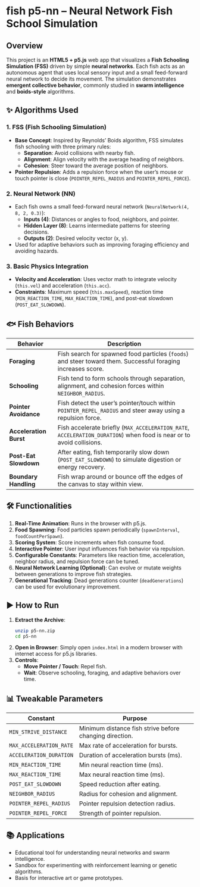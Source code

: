 # fish p5-nn – Neural Network Fish School Simulation

## Overview
This project is an **HTML5 + p5.js** web app that visualizes a **Fish Schooling Simulation (FSS)** driven by simple **neural networks**. Each fish acts as an autonomous agent that uses local sensory input and a small feed-forward neural network to decide its movement. The simulation demonstrates **emergent collective behavior**, commonly studied in **swarm intelligence** and **boids-style** algorithms.

## ✨ Algorithms Used

### 1. FSS (Fish Schooling Simulation)
- **Base Concept**: Inspired by Reynolds’ Boids algorithm, FSS simulates fish schooling with three primary rules:
  - **Separation**: Avoid collisions with nearby fish.
  - **Alignment**: Align velocity with the average heading of neighbors.
  - **Cohesion**: Steer toward the average position of neighbors.
- **Pointer Repulsion**: Adds a repulsion force when the user’s mouse or touch pointer is close (`POINTER_REPEL_RADIUS` and `POINTER_REPEL_FORCE`).

### 2. Neural Network (NN)
- Each fish owns a small feed-forward neural network (`NeuralNetwork(4, 8, 2, 0.3)`):
  - **Inputs (4)**: Distances or angles to food, neighbors, and pointer.
  - **Hidden Layer (8)**: Learns intermediate patterns for steering decisions.
  - **Outputs (2)**: Desired velocity vector (x, y).
- Used for adaptive behaviors such as improving foraging efficiency and avoiding hazards.

### 3. Basic Physics Integration
- **Velocity and Acceleration**: Uses vector math to integrate velocity (`this.vel`) and acceleration (`this.acc`).
- **Constraints**: Maximum speed (`this.maxSpeed`), reaction time (`MIN_REACTION_TIME`, `MAX_REACTION_TIME`), and post-eat slowdown (`POST_EAT_SLOWDOWN`).

## 🐟 Fish Behaviors

| Behavior            | Description                                                                                               |
|---------------------|-----------------------------------------------------------------------------------------------------------|
| **Foraging**        | Fish search for spawned food particles (`foods`) and steer toward them. Successful foraging increases score.|
| **Schooling**       | Fish tend to form schools through separation, alignment, and cohesion forces within `NEIGHBOR_RADIUS`.     |
| **Pointer Avoidance**| Fish detect the user’s pointer/touch within `POINTER_REPEL_RADIUS` and steer away using a repulsion force. |
| **Acceleration Burst**| Fish accelerate briefly (`MAX_ACCELERATION_RATE`, `ACCELERATION_DURATION`) when food is near or to avoid collisions.|
| **Post-Eat Slowdown**| After eating, fish temporarily slow down (`POST_EAT_SLOWDOWN`) to simulate digestion or energy recovery.   |
| **Boundary Handling**| Fish wrap around or bounce off the edges of the canvas to stay within view.                               |

## 🛠 Functionalities

1. **Real-Time Animation**: Runs in the browser with p5.js.
2. **Food Spawning**: Food particles spawn periodically (`spawnInterval`, `foodCountPerSpawn`).
3. **Scoring System**: Score increments when fish consume food.
4. **Interactive Pointer**: User input influences fish behavior via repulsion.
5. **Configurable Constants**: Parameters like reaction time, acceleration, neighbor radius, and repulsion force can be tuned.
6. **Neural Network Learning (Optional)**: Can evolve or mutate weights between generations to improve fish strategies.
7. **Generational Tracking**: Dead generations counter (`deadGenerations`) can be used for evolutionary improvement.

## ▶ How to Run

1. **Extract the Archive**:
   ```bash
   unzip p5-nn.zip
   cd p5-nn
   ```
2. **Open in Browser**:
   Simply open `index.html` in a modern browser with internet access for p5.js libraries.
3. **Controls**:
   - **Move Pointer / Touch**: Repel fish.
   - **Wait**: Observe schooling, foraging, and adaptive behaviors over time.

## 📊 Tweakable Parameters

| Constant                | Purpose                                                       |
|-------------------------|---------------------------------------------------------------|
| `MIN_STRIVE_DISTANCE`    | Minimum distance fish strive before changing direction.       |
| `MAX_ACCELERATION_RATE`  | Max rate of acceleration for bursts.                          |
| `ACCELERATION_DURATION`  | Duration of acceleration bursts (ms).                         |
| `MIN_REACTION_TIME`      | Min neural reaction time (ms).                                |
| `MAX_REACTION_TIME`      | Max neural reaction time (ms).                                |
| `POST_EAT_SLOWDOWN`      | Speed reduction after eating.                                 |
| `NEIGHBOR_RADIUS`        | Radius for cohesion and alignment.                            |
| `POINTER_REPEL_RADIUS`   | Pointer repulsion detection radius.                           |
| `POINTER_REPEL_FORCE`    | Strength of pointer repulsion.                                |

## 📚 Applications
- Educational tool for understanding neural networks and swarm intelligence.
- Sandbox for experimenting with reinforcement learning or genetic algorithms.
- Basis for interactive art or game prototypes.
